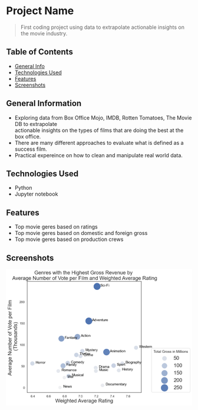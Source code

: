 # Project Name
>First coding project using data to extrapolate actionable insights on the movie industry.


## Table of Contents
* [General Info](#general-information)
* [Technologies Used](#technologies-used)
* [Features](#features)
* [Screenshots](#screenshots)


## General Information
- Exploring data from Box Office Mojo, IMDB, Rotten Tomatoes, The Movie DB to extrapolate <br> actionable insights on the types of films that are doing the best at the box office.
- There are many different approaches to evaluate what is defined as a success film. 
- Practical expereince on how to clean and manipulate real world data. 

## Technologies Used
- Python 
- Jupyter notebook

## Features
- Top movie geres based on ratings 
- Top movie geres based on domestic and foreign gross 
- Top movie geres based on production crews 

## Screenshots
![Arthur](./images/Arthur.png)
